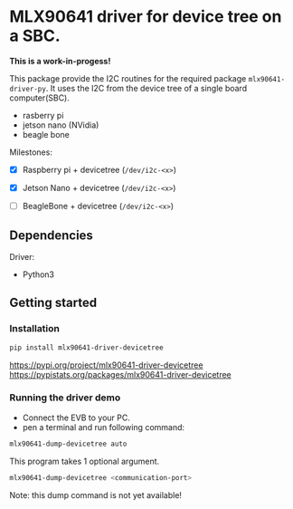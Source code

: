 # MLX90641 driver for device tree on a SBC.

**This is a work-in-progess!**

This package provide the I2C routines for the required package `mlx90641-driver-py`.
It uses the I2C from the device tree of a single board computer(SBC).  

- rasberry pi
- jetson nano (NVidia)
- beagle bone


Milestones:
- [x] Raspberry pi + devicetree (`/dev/i2c-<x>`)
- [x] Jetson Nano + devicetree (`/dev/i2c-<x>`)
- [ ] BeagleBone + devicetree (`/dev/i2c-<x>`)


## Dependencies

Driver:
- Python3

## Getting started

### Installation


```bash
pip install mlx90641-driver-devicetree
```

https://pypi.org/project/mlx90641-driver-devicetree  
https://pypistats.org/packages/mlx90641-driver-devicetree

### Running the driver demo

* Connect the EVB to your PC.  
* pen a terminal and run following command:  

```bash
mlx90641-dump-devicetree auto
```

This program takes 1 optional argument.

```bash
mlx90641-dump-devicetree <communication-port>
```

Note: this dump command is not yet available!
